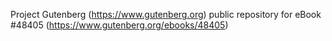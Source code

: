 Project Gutenberg (https://www.gutenberg.org) public repository for eBook #48405 (https://www.gutenberg.org/ebooks/48405)
